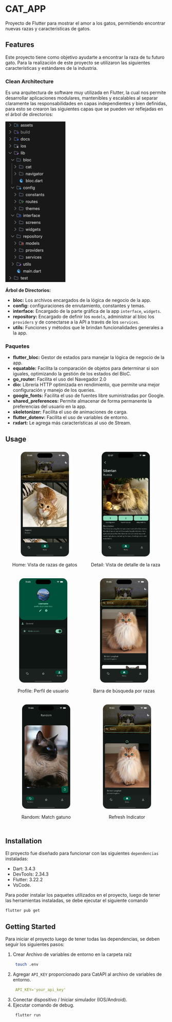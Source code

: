 # CAT_APP
Proyecto de Flutter para mostrar el amor a los gatos, permitiendo encontrar nuevas razas y características de gatos. 

## Features
Este proyecto tiene como objetivo ayudarte a encontrar la raza de tu futuro gato. Para la realización de este proyecto se utilizaron las siguientes características y estándares de la industria.

### Clean Architecture
Es una arquitectura de software muy utilizada en Flutter, la cual nos permite desarrollar aplicaciones modulares, mantenibles y escalables al separar claramente las responsabilidades en capas independientes y bien definidas, para esto se crearon las siguientes capas que se pueden ver reflejadas en el árbol de directorios:

<img src="./docs/images/sc_routes.png" width="auto" height="500px">

**Árbol de Directorios:**
- **bloc:** Los archivos encargados de la lógica de negocio de la app.
- **config:** configuraciones de enrutamiento, constantes y temas.
- **interface:** Encargado de la parte gráfica de la app `interface`, `widgets`.
- **repository:** Encargado de definir los `models`, administrar al bloc los `providers` y de conectarse a la API a través de los `services`.
- **utils:** Funciones y métodos que le brindan funcionalidades generales a la app.

### Paquetes
- **flutter_bloc:** Gestor de estados para manejar la lógica de negocio de la app.
- **equatable:** Facilita la comparación de objetos para determinar si son iguales, optimizando la gestión de los estados del BloC.
- **go_router:** Facilita el uso del Navegador 2.0
- **dio:** Librería HTTP optimizada en rendimiento, que permite una mejor configuración y manejo de los queries. 
- **google_fonts:** Facilita el uso de fuentes libre suministradas por Google.
- **shared_preferences:** Permite almacenar de forma permanente la preferencias del usuario en la app.
- **skeletonizer:** Facilita el uso de animaciones de carga.
- **flutter_dotenv:** Facilita el uso de variables de entorno.
- **rxdart:** Le agrega más características al uso de Stream.

## Usage

<div style="display: flex; flex-direction: row; justify-content: space-around;">
  <div style="text-align: center; margin: 10px;">
    <img src="./docs/images/sc_home.png" alt="Imagen 1" style="width: 150px; height: auto; border-radius: 15px;">
    <p>Home: Vista de razas de gatos</p>
  </div>
  <div style="text-align: center; margin: 10px;">
    <img src="./docs/images/sc_detail.png" alt="Imagen 2" style="width: 150px; height: auto; border-radius: 15px;">
    <p>Detail: Vista de detalle de la raza</p>
  </div>
</div>

<div style="display: flex; flex-direction: row; justify-content: space-around;">
  <div style="text-align: center; margin: 10px;">
    <img src="./docs/images/sc_profile.png" alt="Imagen 1" style="width: 150px; height: auto; border-radius: 15px;">
    <p>Profile: Perfil de usuario</p>
  </div>
  <div style="text-align: center; margin: 10px;">
    <img src="./docs/images/sc_searchbar.png" alt="Imagen 2" style="width: 150px; height: auto; border-radius: 15px;">
    <p>Barra de búsqueda por razas</p>
  </div>
</div>

<div style="display: flex; flex-direction: row; justify-content: space-around;">
  <div style="text-align: center; margin: 10px;">
    <img src="./docs/images/sc_random.png" alt="Imagen 1" style="width: 150px; height: auto; border-radius: 15px;">
    <p>Random: Match gatuno</p>
  </div>
  <div style="text-align: center; margin: 10px;">
    <img src="./docs/images/sc_refresh.png" alt="Imagen 2" style="width: 150px; height: auto; border-radius: 15px;">
    <p>Refresh Indicator</p>
  </div>
</div>


## Installation
El proyecto fue diseñado para funcionar con las siguientes `dependencias` instaladas:
- Dart: 3.4.3
- DevTools: 2.34.3
- Flutter: 3.22.2
- VsCode.

Para poder instalar los paquetes utilizados en el proyecto, luego de tener las herramientas instaladas, se debe ejecutar el siguiente comando

```bash
flutter pub get
```

## Getting Started
Para iniciar el proyecto luego de tener todas las dependencias, se deben seguir los siguientes pasos:
1. Crear Archivo de variables de entorno en la carpeta raíz
   ```bash
    touch .env
   ```
2. Agregar `API_KEY` proporcionado para CatAPI al archivo de variables de entorno.
   ```yml
    API_KEY='your_api_key'
   ```
3. Conectar dispositivo / Iniciar simulador (IOS/Android).
4. Ejecutar comando de debug.
   ```bash
    flutter run
   ```
   

